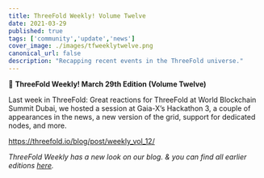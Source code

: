 ```yaml
---
title: ThreeFold Weekly! Volume Twelve
date: 2021-03-29
published: true
tags: ['community','update','news']
cover_image: ./images/tfweeklytwelve.png
canonical_url: false
description: "Recapping recent events in the ThreeFold universe."
---
```


📰 **ThreeFold Weekly! March 29th Edition (Volume Twelve)**

Last week in ThreeFold: Great reactions for ThreeFold at World Blockchain Summit Dubai, we hosted a session at Gaia-X’s Hackathon 3, a couple of appearances in the news, a new version of the grid, support for dedicated nodes, and more.

https://threefold.io/blog/post/weekly_vol_12/

*ThreeFold Weekly has a new look on our blog. & you can find all earlier editions [here](https://forum.threefold.io/c/ecosystem-developments/41).*
